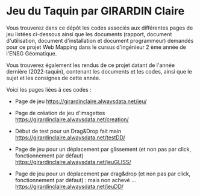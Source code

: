 # Jeu du Taquin par GIRARDIN Claire


Vous trouverez dans ce dépôt les codes associés aux différentes pages de jeu listées ci-dessous ainsi que les documents (rapport, document d'utilisation, document d'installation et document programmeur) demandés pour ce projet Web Mapping dans le cursus d'ingénieur 2 ème année de l'ENSG Géomatique.

Vous trouverez également les rendus de ce projet datant de l'année dernière (2022-taquin), contenant les documents et les codes, ainsi que le sujet et les consignes de cette année.




Voici les pages liées à ces codes :

- Page de jeu
https://girardinclaire.alwaysdata.net/jeu/

- Page de création de jeu d'imagettes
https://girardinclaire.alwaysdata.net/creation/

- Début de test pour un Drag&Drop fait main
https://girardinclaire.alwaysdata.net/testDD/

- Page de jeu pour un déplacement par glissement (et non pas par click, fonctionnement par défaut)
https://girardinclaire.alwaysdata.net/jeuGLISS/

- Page de jeu pour un déplacement par drag&drop (et non pas par click, fonctionnement par défaut) : mais non achevé ...
https://girardinclaire.alwaysdata.net/jeuDD/
